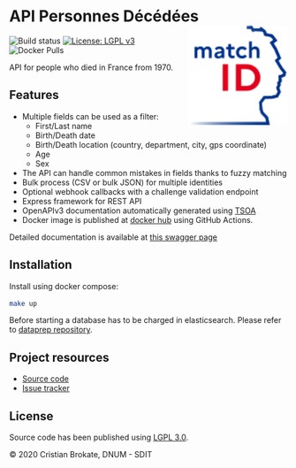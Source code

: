 # API Personnes Décédées <img src="https://github.com/matchID-project/deces-ui/raw/dev/public/favicon.svg" width="180" align="right" />

![Build status](https://img.shields.io/github/actions/workflow/status/matchid-project/deces-backend/dockerimage.yml) [![License: LGPL v3](https://img.shields.io/badge/License-LGPL%20v3-blue.svg)](https://www.gnu.org/licenses/lgpl-3.0) ![Docker Pulls](https://img.shields.io/docker/pulls/matchid/deces-backend?label=Docker%20pulls)

API for people who died in France from 1970.

## Features

* Multiple fields can be used as a filter:
  * First/Last name
  * Birth/Death date
  * Birth/Death location (country, department, city, gps coordinate)
  * Age
  * Sex
* The API can handle common mistakes in fields thanks to fuzzy matching
* Bulk process (CSV or bulk JSON) for multiple identities
* Optional webhook callbacks with a challenge validation endpoint
* Express framework for REST API
* OpenAPIv3 documentation automatically generated using
  [TSOA](https://github.com/lukeautry/tsoa)
* Docker image is published at [docker
  hub](https://hub.docker.com/r/matchid/deces-backend) using GitHub Actions.

Detailed documentation is available at [this swagger page](https://deces.matchid.io/deces/api/v1/docs)

## Installation

Install using docker compose:

```bash
make up
```

Before starting a database has to be charged in elasticsearch. Please refer to
[dataprep repository](https://github.com/matchID-project/deces-dataprep).

## Project resources

* [Source code](https://github.com/matchid-project/deces-backend)
* [Issue tracker](https://github.com/matchid-project/deces-backend/issues)

## License

Source code has been published using [LGPL 3.0](https://github.com/matchID-project/deces-backend/blob/dev/LICENCE).

© 2020 Cristian Brokate, DNUM - SDIT
